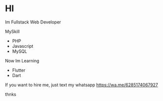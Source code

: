 # HI

Im Fullstack Web Developer

MySkill
- PHP
- Javascript
- MySQL


Now Im Learning
- Flutter
- Dart

If you want to hire me, just text my whatsapp
https://wa.me/6285174067927

thnks
